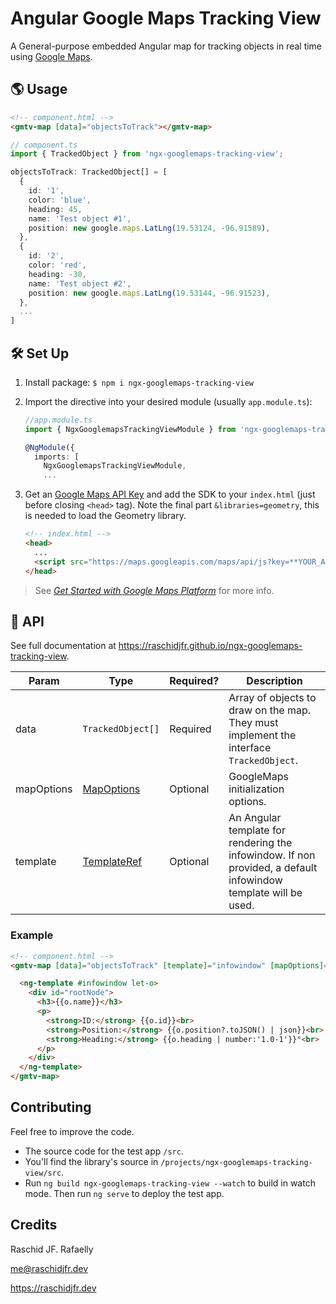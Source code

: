 # Angular Google Maps Tracking View

A General-purpose embedded Angular map for tracking objects in real time using [Google Maps](https://developers.google.com/maps/documentation/javascript/tutorial).

<!-- ![Example Gif](./example.gif) -->

## 🌎 Usage

```html
<!-- component.html -->
<gmtv-map [data]="objectsToTrack"></gmtv-map>
```

```ts
// component.ts
import { TrackedObject } from 'ngx-googlemaps-tracking-view';

objectsToTrack: TrackedObject[] = [
  {
    id: '1',
    color: 'blue',
    heading: 45,
    name: 'Test object #1',
    position: new google.maps.LatLng(19.53124, -96.91589),
  },
  {
    id: '2',
    color: 'red',
    heading: -30,
    name: 'Test object #2',
    position: new google.maps.LatLng(19.53144, -96.91523),
  },
  ...
]

```

## 🛠 Set Up

1. Install package: `$ npm i ngx-googlemaps-tracking-view`
2. Import the directive into your desired module (usually `app.module.ts`):

    ```ts
    //app.module.ts
    import { NgxGooglemapsTrackingViewModule } from 'ngx-googlemaps-tracking-view';

    @NgModule({
      imports: [
        NgxGooglemapsTrackingViewModule,
        ...
    ```

3. Get an [Google Maps API Key](https://developers.google.com/maps/documentation/javascript/get-api-key) and add the SDK to your `index.html` (just before closing `<head>` tag). Note the final part `&libraries=geometry`, this is needed to load the Geometry library.

    ```html
    <!-- index.html -->
    <head>
      ...
      <script src="https://maps.googleapis.com/maps/api/js?key=**YOUR_API_KEY**&libraries=geometry"></script>
    </head>
    ```

>See *[
Get Started with Google Maps Platform](https://developers.google.com/maps/gmp-get-started)* for more info.

## 🧩 API

See full documentation at https://raschidjfr.github.io/ngx-googlemaps-tracking-view.

| Param      | Type                                                                                               | Required? | Description                                                                                                                            |
| ---------- | -------------------------------------------------------------------------------------------------- | --------- | -------------------------------------------------------------------------------------------------------------------------------------- |
| data       | `TrackedObject[]`| Required  | Array of objects to draw on the map. They must implement the interface `TrackedObject`. |
| mapOptions | [MapOptions](https://developers.google.com/maps/documentation/javascript/reference/map#MapOptions) | Optional  | GoogleMaps initialization options.                                                                                                     |
| template   | [TemplateRef](https://angular.io/api/core/TemplateRef)                                             | Optional  | An Angular template for rendering the infowindow. If non provided, a default infowindow template will be used.                         |

### Example

```html
<!-- component.html -->
<gmtv-map [data]="objectsToTrack" [template]="infowindow" [mapOptions]="mapOptions">

  <ng-template #infowindow let-o>
    <div id="rootNode">
      <h3>{{o.name}}</h3>
      <p>
        <strong>ID:</strong> {{o.id}}<br>
        <strong>Position:</strong> {{o.position?.toJSON() | json}}<br>
        <strong>Heading:</strong> {{o.heading | number:'1.0-1'}}°<br>
      </p>
    </div>
  </ng-template>
</gmtv-map>
```

## Contributing
Feel free to improve the code.

* The source code for the test app `/src`.
* You'll find the library's source in `/projects/ngx-googlemaps-tracking-view/src`.
* Run `ng build ngx-googlemaps-tracking-view --watch` to build in watch mode. Then run `ng serve` to deploy the test app.

## Credits
Raschid JF. Rafaelly

<me@raschidjfr.dev>

https://raschidjfr.dev